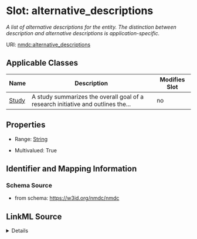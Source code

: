 # Slot: alternative_descriptions


_A list of alternative descriptions for the entity. The distinction between description and alternative descriptions is application-specific._



URI: [nmdc:alternative_descriptions](https://w3id.org/nmdc/alternative_descriptions)



<!-- no inheritance hierarchy -->




## Applicable Classes

| Name | Description | Modifies Slot |
| --- | --- | --- |
[Study](Study.md) | A study summarizes the overall goal of a research initiative and outlines the... |  no  |







## Properties

* Range: [String](String.md)

* Multivalued: True





## Identifier and Mapping Information







### Schema Source


* from schema: https://w3id.org/nmdc/nmdc




## LinkML Source

<details>
```yaml
name: alternative_descriptions
description: A list of alternative descriptions for the entity. The distinction between
  description and alternative descriptions is application-specific.
from_schema: https://w3id.org/nmdc/nmdc
rank: 1000
multivalued: true
alias: alternative_descriptions
domain_of:
- Study
range: string

```
</details>